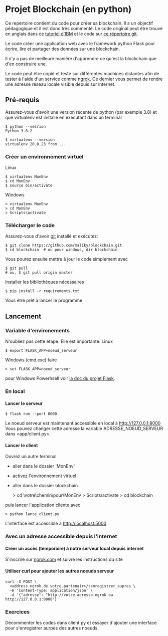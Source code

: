 

# Projet Blockchain (en python)

Ce repertoire contient du code pour créer sa blockchain. Il a un objectif pédagogique et il est donc très commenté.  Le code original peut être trouvé en anglais dans ce [tutoriel d'IBM](https://developer.ibm.com/technologies/blockchain/tutorials/develop-a-blockchain-application-from-scratch-in-python/) et le code sur [ce répertoire git](https://github.com/satwikkansal/python_blockchain_app/tree/master).

Le code créer une application web avec le framework python Flask pour écrire, lire et partager des données sur une blockchain.  

Il n'y a pas de meilleure manière d'apprendre ce qu'est la blockchain que d'en construire une.

Le code peut être copié et testé sur différentes machines distantes afin de tester à l'aide d'un service comme [ngrok](https://ngrok.com).  Ce dernier vous permet de rendre une  adresse réseau locale visible depuis sur internet.


## Pré-requis

Assurez-vous d'avoir une version récente de python (par exemple 3.8) et que virtualenv est installé en executant dans un terminal

    $ python --vesrion
    Python 3.8.2
    
    $ virtualenv --version
    virtualenv 20.0.23 from ...


### Créer un environnement virtuel

Linux

    $ virtualenv MonEnv
    $ cd MonEnv
    $ source bin/activate

Windows

    > virtualenv MonEnv
    > cd MonEnv
    > Scripts\activate


### Télécharger le code

Assurez-vous d'avoir [git](https://git-scm.com/download/win) installé et exécutez:

    $ git clone https://github.com/maliky/blockchain.git
    $ cd blockchain  # ou pour windows, dir blockchain

Vous pourez ensuite mettre à jour le code simplement avec

    $ git pull 
    # ou, $ git pull origin master

Installer les bibliothèques nécessaires

    $ pip install -r requirements.txt

Vous être prêt à lancer le programme


## Lancement


### Variable d'environements

N'oubliez pas cette étape.  Elle est importante.
Linux

    $ export FLASK_APP=noeud_serveur

Windows (cmd.exe) faire

    > set FLASK_APP=noeud_serveur

pour Windows Powerhsell voir [la doc du projet Flask](https://flask.palletsprojects.com/en/1.1.x/cli/#application-discovery).


### En local


#### Lancer le serveur

    $ flask run --port 8000

Le noeud serveur est maintenant accessible en local à <http://127.0.0.1:8000>
Vous pouvez changer cette adresse la variable ADRESSE\_NOEUD\_SERVEUR dans <app/client.py>


#### Lancer le client

Ouvrez un autre terminal

-   aller dans le dossier 'MonEnv'
-   activez l'environnement virtuel
-   aller dans le dossier blockchain

    \> cd \votre\chemin\pour\MonEnv
    \> Scripts\activate
    \> cd blockchain

puis lancer l'application cliente avec

    > python lance_client.py

L'interface est accessible a <http://localhost:5000> 


### Avec un adresse accessible depuis l'internet


#### Créer un accès (temporaire) à notre serveur local depuis internet

S'inscrire sur [ngrok.com](https://ngrok.com) et suivre les instructions du site


#### Utiliser curl pour ajouter les autres noeuds serveur

    curl -X POST \
      <address.ngrok.de.votre.partenair>/senregistrer_aupres \
      -H 'Content-Type: application/json' \
      -d '{"adresse": "http://votre.adresse.ngrok ou http://127.0.0.1:8000"}'


### Exercices

Décommenter les codes dans client.py et essayer d'ajouter une interface pour s'enregistrer aurpès des autres noeuds.

